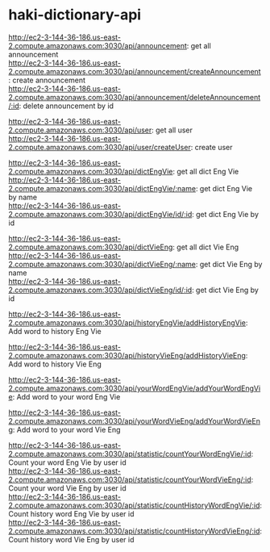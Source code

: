 # haki-dictionary-api

http://ec2-3-144-36-186.us-east-2.compute.amazonaws.com:3030/api/announcement: get all announcement  
http://ec2-3-144-36-186.us-east-2.compute.amazonaws.com:3030/api/announcement/createAnnouncement: create announcement  
http://ec2-3-144-36-186.us-east-2.compute.amazonaws.com:3030/api/announcement/deleteAnnouncement/:id: delete announcement by id  

http://ec2-3-144-36-186.us-east-2.compute.amazonaws.com:3030/api/user: get all user  
http://ec2-3-144-36-186.us-east-2.compute.amazonaws.com:3030/api/user/createUser: create user  

  
http://ec2-3-144-36-186.us-east-2.compute.amazonaws.com:3030/api/dictEngVie: get all dict Eng Vie  
http://ec2-3-144-36-186.us-east-2.compute.amazonaws.com:3030/api/dictEngVie/:name: get dict Eng Vie by name  
http://ec2-3-144-36-186.us-east-2.compute.amazonaws.com:3030/api/dictEngVie/id/:id: get dict Eng Vie by id  

http://ec2-3-144-36-186.us-east-2.compute.amazonaws.com:3030/api/dictVieEng: get all dict Vie Eng  
http://ec2-3-144-36-186.us-east-2.compute.amazonaws.com:3030/api/dictVieEng/:name: get dict Vie Eng by name  
http://ec2-3-144-36-186.us-east-2.compute.amazonaws.com:3030/api/dictVieEng/id/:id: get dict Vie Eng by id  

http://ec2-3-144-36-186.us-east-2.compute.amazonaws.com:3030/api/historyEngVie/addHistoryEngVie: Add word to history Eng Vie  

http://ec2-3-144-36-186.us-east-2.compute.amazonaws.com:3030/api/historyVieEng/addHistoryVieEng: Add word to history Vie Eng  

http://ec2-3-144-36-186.us-east-2.compute.amazonaws.com:3030/api/yourWordEngVie/addYourWordEngVie: Add word to your word Eng Vie  

http://ec2-3-144-36-186.us-east-2.compute.amazonaws.com:3030/api/yourWordVieEng/addYourWordVieEng: Add word to your word Vie Eng  

http://ec2-3-144-36-186.us-east-2.compute.amazonaws.com:3030/api/statistic/countYourWordEngVie/:id: Count your word Eng Vie by user id  
http://ec2-3-144-36-186.us-east-2.compute.amazonaws.com:3030/api/statistic/countYourWordVieEng/:id: Count your word Vie Eng by user id  
http://ec2-3-144-36-186.us-east-2.compute.amazonaws.com:3030/api/statistic/countHistoryWordEngVie/:id: Count history word Eng Vie by user id  
http://ec2-3-144-36-186.us-east-2.compute.amazonaws.com:3030/api/statistic/countHistoryWordVieEng/:id: Count history word Vie Eng by user id  
